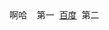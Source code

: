 <html>
<head>啊哈</head>
<body>
  <title>我的第一个页面</title>
  <h>第一</h>
  <a href="www.baidu.com">百度</a>
  <h>第二</h>
</body>











</html>
